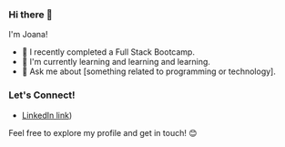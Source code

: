 ### Hi there 👋

I'm Joana! 

- 🚀 I recently completed a Full Stack Bootcamp.
- 🌱 I'm currently learning and learning and learning.
- 💬 Ask me about [something related to programming or technology].


### Let's Connect!

- [LinkedIn link](https://www.linkedin.com/in/joanajeremias/))

Feel free to explore my profile and get in touch! 😊
